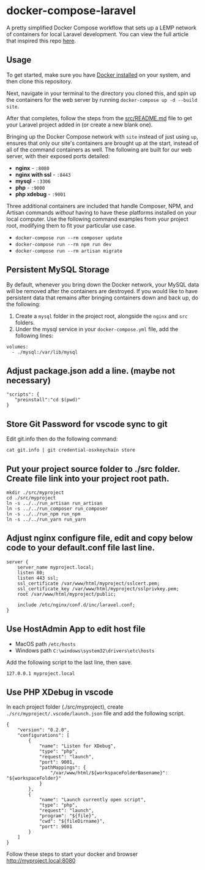 # docker-compose-laravel
A pretty simplified Docker Compose workflow that sets up a LEMP network of containers for local Laravel development. You can view the full article that inspired this repo [here](https://dev.to/aschmelyun/the-beauty-of-docker-for-local-laravel-development-13c0).


## Usage

To get started, make sure you have [Docker installed](https://docs.docker.com/docker-for-mac/install/) on your system, and then clone this repository.

Next, navigate in your terminal to the directory you cloned this, and spin up the containers for the web server by running `docker-compose up -d --build site`.

After that completes, follow the steps from the [src/README.md](src/README.md) file to get your Laravel project added in (or create a new blank one).

Bringing up the Docker Compose network with `site` instead of just using `up`, ensures that only our site's containers are brought up at the start, instead of all of the command containers as well. The following are built for our web server, with their exposed ports detailed:

- **nginx** - `:8080`
- **nginx with ssl** - `:8443`
- **mysql** - `:3306`
- **php** - `:9000`
- **php xdebug** - `:9001`

Three additional containers are included that handle Composer, NPM, and Artisan commands *without* having to have these platforms installed on your local computer. Use the following command examples from your project root, modifying them to fit your particular use case.

- `docker-compose run --rm composer update`
- `docker-compose run --rm npm run dev`
- `docker-compose run --rm artisan migrate` 

## Persistent MySQL Storage

By default, whenever you bring down the Docker network, your MySQL data will be removed after the containers are destroyed. If you would like to have persistent data that remains after bringing containers down and back up, do the following:

1. Create a `mysql` folder in the project root, alongside the `nginx` and `src` folders.
2. Under the mysql service in your `docker-compose.yml` file, add the following lines:

```
volumes:
  - ./mysql:/var/lib/mysql
```

## Adjust package.json add a line. (maybe not necessary)

```
"scripts": {
   "preinstall":"cd $(pwd)"
}
```

## Store Git Password for vscode sync to git

Edit git.info then do the following command:

```
cat git.info | git credential-osxkeychain store
```

## Put your project source folder to ./src folder. Create file link into your project root path.

```
mkdir ./src/myproject
cd ./src/myproject
ln -s ../../run_artisan run_artisan
ln -s ../../run_composer run_composer
ln -s ../../run_npm run_npm
ln -s ../../run_yarn run_yarn
```

## Adjust nginx configure file, edit and copy below code to your default.conf file last line.

```
server {
    server_name myproject.local;
    listen 80;
    listen 443 ssl;
    ssl_certificate /var/www/html/myproject/sslcert.pem;
    ssl_certificate_key /var/www/html/myproject/sslprivkey.pem;
    root /var/www/html/myproject/public;
    
    include /etc/nginx/conf.d/inc/laravel.conf;
}
```

## Use HostAdmin App to edit host file

- MacOS path `/etc/hosts`
- Windows path `C:\windows\system32\drivers\etc\hosts`

Add the following script to the last line, then save.

```
127.0.0.1 myproject.local
```

## Use PHP XDebug in vscode

In each project folder (./src/myproject), create `./src/myproject/.vscode/launch.json` file and add the following script.

```
{
    "version": "0.2.0",
    "configurations": [
        {
            "name": "Listen for XDebug",
            "type": "php",
            "request": "launch",
            "port": 9001,
            "pathMappings": {
                "/var/www/html/${workspaceFolderBasename}": "${workspaceFolder}"
            }
        },
        {
            "name": "Launch currently open script",
            "type": "php",
            "request": "launch",
            "program": "${file}",
            "cwd": "${fileDirname}",
            "port": 9001
        }
    ]
}
```

Follow these steps to start your docker and browser http://myproject.local:8080